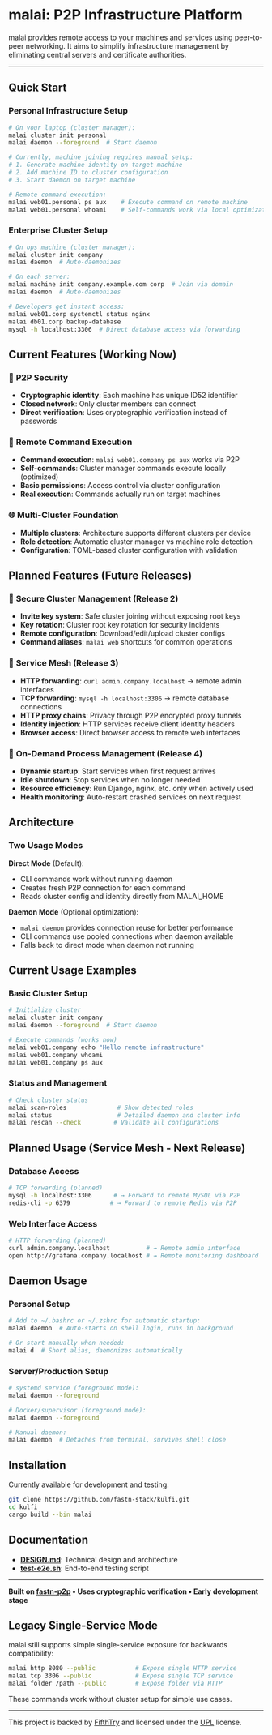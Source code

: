 # malai: P2P Infrastructure Platform

malai provides remote access to your machines and services using peer-to-peer networking. It aims to simplify infrastructure management by eliminating central servers and certificate authorities.

---

## Quick Start

### Personal Infrastructure Setup

```bash
# On your laptop (cluster manager):
malai cluster init personal
malai daemon --foreground  # Start daemon

# Currently, machine joining requires manual setup:
# 1. Generate machine identity on target machine
# 2. Add machine ID to cluster configuration
# 3. Start daemon on target machine

# Remote command execution:
malai web01.personal ps aux    # Execute command on remote machine
malai web01.personal whoami    # Self-commands work via local optimization
```

### Enterprise Cluster Setup

```bash
# On ops machine (cluster manager):
malai cluster init company
malai daemon  # Auto-daemonizes

# On each server:
malai machine init company.example.com corp  # Join via domain
malai daemon  # Auto-daemonizes

# Developers get instant access:
malai web01.corp systemctl status nginx
malai db01.corp backup-database
mysql -h localhost:3306  # Direct database access via forwarding
```

## Current Features (Working Now)

### 🔐 **P2P Security**
- **Cryptographic identity**: Each machine has unique ID52 identifier
- **Closed network**: Only cluster members can connect
- **Direct verification**: Uses cryptographic verification instead of passwords

### 📡 **Remote Command Execution**
- **Command execution**: `malai web01.company ps aux` works via P2P
- **Self-commands**: Cluster manager commands execute locally (optimized)
- **Basic permissions**: Access control via cluster configuration
- **Real execution**: Commands actually run on target machines

### 🌐 **Multi-Cluster Foundation**  
- **Multiple clusters**: Architecture supports different clusters per device
- **Role detection**: Automatic cluster manager vs machine role detection
- **Configuration**: TOML-based cluster configuration with validation

## Planned Features (Future Releases)

### 🔐 **Secure Cluster Management** (Release 2)
- **Invite key system**: Safe cluster joining without exposing root keys
- **Key rotation**: Cluster root key rotation for security incidents
- **Remote configuration**: Download/edit/upload cluster configs
- **Command aliases**: `malai web` shortcuts for common operations

### 📡 **Service Mesh** (Release 3)
- **HTTP forwarding**: `curl admin.company.localhost` → remote admin interfaces
- **TCP forwarding**: `mysql -h localhost:3306` → remote database connections
- **HTTP proxy chains**: Privacy through P2P encrypted proxy tunnels
- **Identity injection**: HTTP services receive client identity headers
- **Browser access**: Direct browser access to remote web interfaces

### 🔄 **On-Demand Process Management** (Release 4)
- **Dynamic startup**: Start services when first request arrives
- **Idle shutdown**: Stop services when no longer needed  
- **Resource efficiency**: Run Django, nginx, etc. only when actively used
- **Health monitoring**: Auto-restart crashed services on next request

## Architecture

### **Two Usage Modes**

**Direct Mode** (Default):
- CLI commands work without running daemon
- Creates fresh P2P connection for each command
- Reads cluster config and identity directly from MALAI_HOME

**Daemon Mode** (Optional optimization):  
- `malai daemon` provides connection reuse for better performance
- CLI commands use pooled connections when daemon available
- Falls back to direct mode when daemon not running

## Current Usage Examples

### Basic Cluster Setup
```bash
# Initialize cluster
malai cluster init company
malai daemon --foreground  # Start daemon

# Execute commands (works now)
malai web01.company echo "Hello remote infrastructure"
malai web01.company whoami
malai web01.company ps aux
```

### Status and Management
```bash
# Check cluster status
malai scan-roles              # Show detected roles
malai status                  # Detailed daemon and cluster info
malai rescan --check         # Validate all configurations
```

## Planned Usage (Service Mesh - Next Release)

### Database Access
```bash
# TCP forwarding (planned)
mysql -h localhost:3306      # → Forward to remote MySQL via P2P
redis-cli -p 6379           # → Forward to remote Redis via P2P
```

### Web Interface Access  
```bash
# HTTP forwarding (planned)
curl admin.company.localhost          # → Remote admin interface
open http://grafana.company.localhost # → Remote monitoring dashboard
```

## Daemon Usage

### Personal Setup
```bash
# Add to ~/.bashrc or ~/.zshrc for automatic startup:
malai daemon  # Auto-starts on shell login, runs in background

# Or start manually when needed:
malai d  # Short alias, daemonizes automatically
```

### Server/Production Setup  
```bash
# systemd service (foreground mode):
malai daemon --foreground

# Docker/supervisor (foreground mode):  
malai daemon --foreground

# Manual daemon:
malai daemon  # Detaches from terminal, survives shell close
```

## Installation

Currently available for development and testing:

```bash
git clone https://github.com/fastn-stack/kulfi.git
cd kulfi
cargo build --bin malai
```

## Documentation

- **[DESIGN.md](DESIGN.md)**: Technical design and architecture
- **[test-e2e.sh](test-e2e.sh)**: End-to-end testing script

---

**Built on [fastn-p2p](https://github.com/fastn-stack/fastn) • Uses cryptographic verification • Early development stage**

## Legacy Single-Service Mode

malai still supports simple single-service exposure for backwards compatibility:

```bash
malai http 8080 --public           # Expose single HTTP service
malai tcp 3306 --public            # Expose single TCP service  
malai folder /path --public        # Expose folder via HTTP
```

These commands work without cluster setup for simple use cases.

---

This project is backed by [FifthTry](https://fifthtry.com/) and licensed under the [UPL](LICENSE) license.